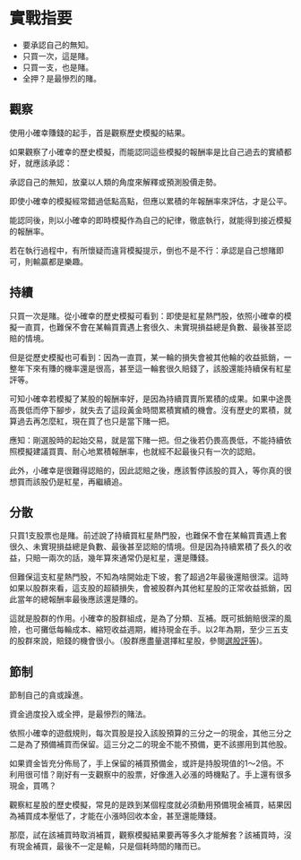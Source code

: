 # 實戰指要

- 要承認自己的無知。
- 只買一次，這是賭。
- 只買一支，也是賭。
- 全押？是最慘烈的賭。

## 觀察

使用小確幸賺錢的起手，首是觀察歷史模擬的結果。

如果觀察了小確幸的歷史模擬，而能認同這些模擬的報酬率是比自己過去的實績都好，就應該承認：

承認自己的無知，放棄以人類的角度來解釋或預測股價走勢。

即使小確幸的模擬經常錯過低點高點，但應以累積的年報酬率來評估，才是公平。

能認同後，則以小確幸的即時模擬作為自己的紀律，徹底執行，就能得到接近模擬的報酬率。

若在執行過程中，有所懷疑而違背模擬提示，倒也不是不行：承認是自己想賭即可，則輸贏都是樂趣。

## 持續

只買一次是賭。從小確幸的歷史模擬可看到：即使是紅星熱門股，依照小確幸的模擬一直買，也難保不會在某輪買賣遇上套很久、未實現損益總是負數、最後甚至認賠的情境。

但是從歷史模擬也可看到：因為一直買，某一輪的損失會被其他輪的收益抵銷，一整年下來有賺的機率還是很高，甚至這一輪套很久賠錢了，該股還能持續保有紅星評等。

可知小確幸若模擬了某股的報酬率好，是因為持續買賣所累積的成果。如果中途畏高畏低而停下腳步，就失去了這段黃金時間累積實績的機會。沒有歷史的累積，就算過去再怎麼紅，現在買了也只是當下賭一把。

應知：剛選股時的起始交易，就是當下賭一把。但之後若仍畏高畏低，不能持續依照模擬建議買賣、耐心地累積報酬率，也就經不起最後只有一次的認賠。

此外，小確幸是很難得認賠的，因此認賠之後，應該暫停該股的買入，等你真的很想買而該股仍是紅星，再繼續追。

## 分散

只買1支股票也是賭。前述說了持續買紅星熱門股，也難保不會在某輪買賣遇上套很久、未實現損益總是負數、最後甚至認賠的情境。但是因為持續累積了長久的收益，只賠一兩次的話，幾年算來通常仍是紅星，還是賺錢。

但難保這支紅星熱門股，不知為啥開始走下坡，套了超過2年最後還賠很深。這時如果以股群來看，這支股的超額損失，會被股群內其他紅星股的正常收益抵銷，因此當年的總報酬率最後應該還是賺的。

這就是股群的作用。小確幸的股群組成，是為了分類、互補。既可抵銷賠很深的風險，也可攤低每輪成本、縮短收益週期，維持現金在手。以2年為期，至少三五支的股群來說，賠錢的機會很小。（股群應盡量選擇紅星股，參閱[選股評等](選股評等.md))。

## 節制

節制自己的貪或躁進。

資金過度投入或全押，是最慘烈的賭法。

依照小確幸的遊戲規則，每次買股是投入該股預算的三分之一的現金，其他三分之二是為了預備補買而保留。這三分之二的現金不能不預備，更不該挪用到其他股。

如果資金皆充分佈局了，手上保留的補買預備金，或許是持股現值的1～2倍。不利用很可惜？剛好有一支觀察中的股票，好像進入必漲的時機點了。手上還有很多現金，買嗎？

觀察紅星股的歷史模擬，常見的是跌到某個程度就必須動用預備現金補買，結果因為補買成本壓低了，才能在小漲時回收本金，甚至還能賺錢。

那麼，試在該補買時取消補買，觀察模擬結果要再等多久才能解套？該補買時，沒有現金補買，最後不一定是輸，只是個耗時間的賭而已。

